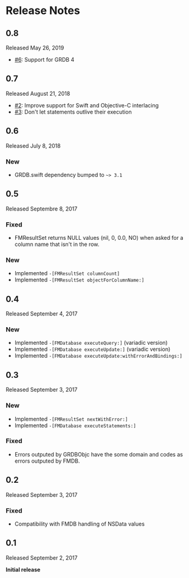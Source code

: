 Release Notes
=============

## 0.8

Released May 26, 2019

- [#6](https://github.com/groue/GRDB.swift/pull/6): Support for GRDB 4

## 0.7

Released August 21, 2018

- [#2](https://github.com/groue/GRDB.swift/pull/2): Improve support for Swift and Objective-C interlacing
- [#3](https://github.com/groue/GRDB.swift/pull/3): Don't let statements outlive their execution


## 0.6

Released July 8, 2018

### New

- GRDB.swift dependency bumped to `~> 3.1`


## 0.5

Released Septembre 8, 2017

### Fixed

- FMResultSet returns NULL values (nil, 0, 0.0, NO) when asked for a column name that isn't in the row.

### New

- Implemented `-[FMResultSet columnCount]`
- Implemented `-[FMResultSet objectForColumnName:]`


## 0.4

Released September 4, 2017

### New

- Implemented `-[FMDatabase executeQuery:]` (variadic version)
- Implemented `-[FMDatabase executeUpdate:]` (variadic version)
- Implemented `-[FMDatabase executeUpdate:withErrorAndBindings:]`


## 0.3

Released September 3, 2017

### New

- Implemented `-[FMResultSet nextWithError:]`
- Implemented `-[FMDatabase executeStatements:]`

### Fixed

- Errors outputed by GRDBObjc have the some domain and codes as errors outputed by FMDB.


## 0.2

Released September 3, 2017

### Fixed

- Compatibility with FMDB handling of NSData values

## 0.1

Released September 2, 2017

**Initial release**
